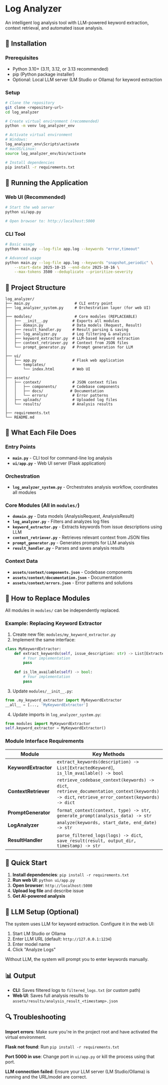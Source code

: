 # Log Analyzer

An intelligent log analysis tool with LLM-powered keyword extraction, context retrieval, and automated issue analysis.

## 🚀 Installation

### Prerequisites
- Python 3.10+ (3.11, 3.12, or 3.13 recommended)
- pip (Python package installer)
- Optional: Local LLM server (LM Studio or Ollama) for keyword extraction

### Setup

```bash
# Clone the repository
git clone <repository-url>
cd log_analyzer

# Create virtual environment (recommended)
python -m venv log_analyzer_env

# Activate virtual environment
# Windows:
log_analyzer_env\Scripts\activate
# macOS/Linux:
source log_analyzer_env/bin/activate

# Install dependencies
pip install -r requirements.txt
```

## 🏃 Running the Application

### Web UI (Recommended)

```bash
# Start the web server
python ui/app.py

# Open browser to: http://localhost:5000
```

### CLI Tool

```bash
# Basic usage
python main.py --log-file app.log --keywords "error,timeout"

# Advanced usage
python main.py --log-file app.log --keywords "snapshot,periodic" \
    --start-date 2025-10-15 --end-date 2025-10-16 \
    --max-tokens 3500 --deduplicate --prioritize-severity
```

## 📁 Project Structure

```
log_analyzer/
├── main.py                    # CLI entry point
├── log_analyzer_system.py     # Orchestration layer (for web UI)
│
├── modules/                   # Core modules (REPLACEABLE)
│   ├── __init__.py           # Exports all modules
│   ├── domain.py             # Data models (Request, Result)
│   ├── result_handler.py     # Result parsing & saving
│   ├── log_analyzer.py       # Log filtering & analysis
│   ├── keyword_extractor.py  # LLM-based keyword extraction
│   ├── context_retriever.py  # Context from JSON files
│   └── prompt_generator.py   # Prompt generation for LLM
│
├── ui/
│   ├── app.py                # Flask web application
│   └── templates/
│       └── index.html        # Web UI
│
├── assets/
│   ├── context/              # JSON context files
│   │   ├── components/       # Codebase components
│   │   ├── docs/            # Documentation
│   │   └── errors/           # Error patterns
│   ├── uploads/              # Uploaded log files
│   └── results/              # Analysis results
│
├── requirements.txt
└── README.md
```

## 📝 What Each File Does

### Entry Points
- **`main.py`** - CLI tool for command-line log analysis
- **`ui/app.py`** - Web UI server (Flask application)

### Orchestration
- **`log_analyzer_system.py`** - Orchestrates analysis workflow, coordinates all modules

### Core Modules (All in `modules/`)
- **`domain.py`** - Data models (AnalysisRequest, AnalysisResult)
- **`log_analyzer.py`** - Filters and analyzes log files
- **`keyword_extractor.py`** - Extracts keywords from issue descriptions using LLM
- **`context_retriever.py`** - Retrieves relevant context from JSON files
- **`prompt_generator.py`** - Generates prompts for LLM analysis
- **`result_handler.py`** - Parses and saves analysis results

### Context Data
- **`assets/context/components.json`** - Codebase components
- **`assets/context/documentation.json`** - Documentation
- **`assets/context/errors.json`** - Error patterns and solutions

## 🔧 How to Replace Modules

All modules in `modules/` can be independently replaced.

### Example: Replacing Keyword Extractor

1. Create new file: `modules/my_keyword_extractor.py`
2. Implement the same interface:
```python
class MyKeywordExtractor:
    def extract_keywords(self, issue_description: str) -> List[ExtractedKeyword]:
        # Your implementation
        pass
    
    def is_llm_available(self) -> bool:
        # Your implementation
        pass
```

3. Update `modules/__init__.py`:
```python
from .my_keyword_extractor import MyKeywordExtractor
__all__ = [..., 'MyKeywordExtractor']
```

4. Update imports in `log_analyzer_system.py`:
```python
from modules import MyKeywordExtractor
self.keyword_extractor = MyKeywordExtractor()
```

### Module Interface Requirements

| Module | Key Methods |
|--------|------------|
| **KeywordExtractor** | `extract_keywords(description) -> List[ExtractedKeyword]`, `is_llm_available() -> bool` |
| **ContextRetriever** | `retrieve_codebase_context(keywords) -> dict`, `retrieve_documentation_context(keywords) -> dict`, `retrieve_error_context(keywords) -> dict` |
| **PromptGenerator** | `format_context(context, type) -> str`, `generate_prompt(analysis_data) -> str` |
| **LogAnalyzer** | `analyze(keywords, start_date, end_date) -> str` |
| **ResultHandler** | `parse_filtered_logs(logs) -> dict`, `save_result(result, output_dir, timestamp) -> str` |

## 🎯 Quick Start

1. **Install dependencies**: `pip install -r requirements.txt`
2. **Run web UI**: `python ui/app.py`
3. **Open browser**: `http://localhost:5000`
4. **Upload log file** and describe issue
5. **Get AI-powered analysis**

## 🤖 LLM Setup (Optional)

The system uses LLM for keyword extraction. Configure it in the web UI:

1. Start LM Studio or Ollama
2. Enter LLM URL (default: `http://127.0.0.1:1234`)
3. Enter model name
4. Click "Analyze Logs"

Without LLM, the system will prompt you to enter keywords manually.

## 📊 Output

- **CLI**: Saves filtered logs to `filtered_logs.txt` (or custom path)
- **Web UI**: Saves full analysis results to `assets/results/analysis_result_<timestamp>.json`

## 🔍 Troubleshooting

**Import errors**: Make sure you're in the project root and have activated the virtual environment.

**Flask not found**: Run `pip install -r requirements.txt`

**Port 5000 in use**: Change port in `ui/app.py` or kill the process using that port.

**LLM connection failed**: Ensure your LLM server (LM Studio/Ollama) is running and the URL/model are correct.
